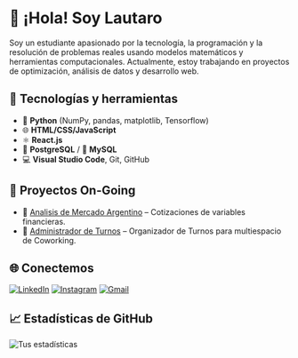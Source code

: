 # 👋 ¡Hola! Soy Lautaro

Soy un estudiante apasionado por la tecnología, la programación y la resolución de problemas reales usando modelos matemáticos y herramientas computacionales. Actualmente, estoy trabajando en proyectos de optimización, análisis de datos y desarrollo web.

## 🚀 Tecnologías y herramientas

- 🐍 **Python** (NumPy, pandas, matplotlib, Tensorflow)
- 🌐 **HTML/CSS/JavaScript**
- ⚛️ **React.js**
- 🐘 **PostgreSQL** / 🐬 **MySQL**
- 💻 **Visual Studio Code**, Git, GitHub

## 📌 Proyectos On-Going

- 🔧 [Analisis de Mercado Argentino](https://github.com/LautaroSanz/MKT-ANALISYS) – Cotizaciones de variables financieras.
- 🧪 [Administrador de Turnos](https://github.com/LautaroSanz/Turnos_django) – Organizador de Turnos para multiespacio de Coworking.

## 🌐 Conectemos

[![LinkedIn](https://img.shields.io/badge/LinkedIn-0077B5?style=for-the-badge&logo=linkedin&logoColor=white)](https://www.linkedin.com/in/lautaro-sanz-a612b9336)
[![Instagram](https://img.shields.io/badge/Instagram-E4405F?style=for-the-badge&logo=instagram&logoColor=white)](https://www.instagram.com/lautaasanzz2)
[![Gmail](https://img.shields.io/badge/Gmail-D14836?style=for-the-badge&logo=gmail&logoColor=white)](mailto:layrarosanzrs@hotmail.com)

## 📈 Estadísticas de GitHub

![Tus estadísticas](https://github-readme-stats.vercel.app/api?username=tuusuario&show_icons=true&theme=radical)
